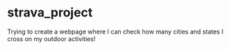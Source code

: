 # strava_project

Trying to create a webpage where I can check how many cities and states I cross on my outdoor activities!
